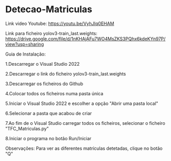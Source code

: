 # Detecao-Matriculas

Link video Youtube: https://youtu.be/VyhJIq0EHAM

Link para ficheiro yolov3-train_last.weights: https://drive.google.com/file/d/1nKHAjAFu7WO4MsZKS3PQhx6kdeKYn97P/view?usp=sharing

Guia de Instalação:

1.Descarregar o Visual Studio 2022

2.Descarregar o link do ficheiro yolov3-train_last.weights

3.Descarregar os ficheiros do Github

4.Colocar todos os ficheiros numa pasta única

5.Iniciar o Visual Studio 2022 e escolher a opção "Abrir uma pasta local"

6.Selecionar a pasta que acabou de criar

7.Ao fim de o Visual Studio carregar todos os ficheiros, selecionar o ficheiro "TFC_Matriculas.py"

8.Iniciar o programa no botão Run/Iniciar

Observações: Para ver as diferentes matrículas detetadas, clique no botão "Q"

